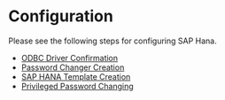 [title]: # (Configuration)
[tags]: # (introduction)
[priority]: # (100)
# Configuration

Please see the following steps for configuring SAP Hana.

* [ODBC Driver Confirmation](odbc.md)
* [Password Changer Creation](password-changer.md)
* [SAP HANA Template Creation](template-creation.md)
* [Privileged Password Changing](priv-password-changing.md)